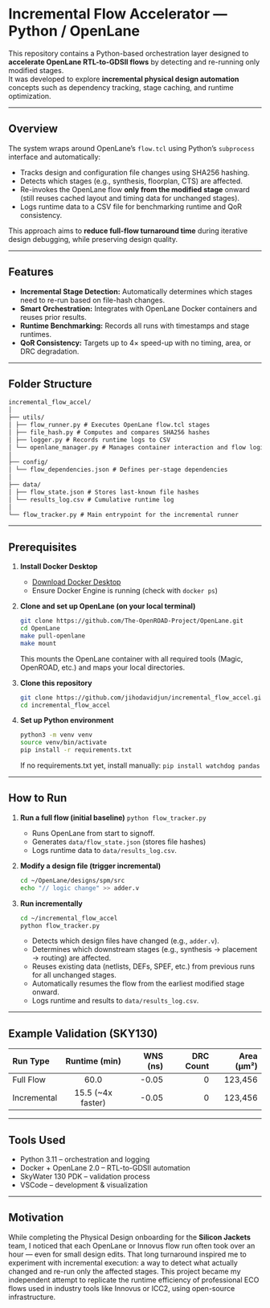 # Incremental Flow Accelerator — Python / OpenLane

This repository contains a Python-based orchestration layer designed to **accelerate OpenLane RTL-to-GDSII flows** by detecting and re-running only modified stages.  
It was developed to explore **incremental physical design automation** concepts such as dependency tracking, stage caching, and runtime optimization.

---

## Overview

The system wraps around OpenLane’s `flow.tcl` using Python’s `subprocess` interface and automatically:
- Tracks design and configuration file changes using SHA256 hashing.
- Detects which stages (e.g., synthesis, floorplan, CTS) are affected.
- Re-invokes the OpenLane flow **only from the modified stage** onward (still reuses cached layout and timing data for unchanged stages).
- Logs runtime data to a CSV file for benchmarking runtime and QoR consistency.

This approach aims to **reduce full-flow turnaround time** during iterative design debugging, while preserving design quality.

---

## Features

- **Incremental Stage Detection:** Automatically determines which stages need to re-run based on file-hash changes.
- **Smart Orchestration:** Integrates with OpenLane Docker containers and reuses prior results.
- **Runtime Benchmarking:** Records all runs with timestamps and stage runtimes.
- **QoR Consistency:** Targets up to 4× speed-up with no timing, area, or DRC degradation.

---

## Folder Structure

```markdown
incremental_flow_accel/
│
├── utils/
│ ├── flow_runner.py # Executes OpenLane flow.tcl stages
│ ├── file_hash.py # Computes and compares SHA256 hashes
│ ├── logger.py # Records runtime logs to CSV
│ └── openlane_manager.py # Manages container interaction and flow logic
│
├── config/
│ └── flow_dependencies.json # Defines per-stage dependencies
│
├── data/
│ ├── flow_state.json # Stores last-known file hashes
│ └── results_log.csv # Cumulative runtime log
│
└── flow_tracker.py # Main entrypoint for the incremental runner
```

---

## Prerequisites

1. **Install Docker Desktop**
   - [Download Docker Desktop](https://www.docker.com/products/docker-desktop)
   - Ensure Docker Engine is running (check with `docker ps`)

2. **Clone and set up OpenLane (on your local terminal)**
   ```bash
   git clone https://github.com/The-OpenROAD-Project/OpenLane.git
   cd OpenLane
   make pull-openlane
   make mount
   ```
   This mounts the OpenLane container with all required tools (Magic, OpenROAD, etc.) and maps your local directories.

3. **Clone this repository**
   ```bash
   git clone https://github.com/jihodavidjun/incremental_flow_accel.git
   cd incremental_flow_accel
   ```
   
4. **Set up Python environment**
   ```bash
   python3 -m venv venv
   source venv/bin/activate
   pip install -r requirements.txt
   ```
   If no requirements.txt yet, install manually:
   `pip install watchdog pandas`

---

## How to Run

1. **Run a full flow (initial baseline)**
   `python flow_tracker.py`
   - Runs OpenLane from start to signoff.
   - Generates `data/flow_state.json` (stores file hashes)
   - Logs runtime data to `data/results_log.csv`.

2. **Modify a design file (trigger incremental)**
   ```bash
   cd ~/OpenLane/designs/spm/src
   echo "// logic change" >> adder.v
   ```

3. **Run incrementally**
   ```bash
   cd ~/incremental_flow_accel
   python flow_tracker.py
   ```
   - Detects which design files have changed (e.g., `adder.v`).
   - Determines which downstream stages (e.g., synthesis → placement → routing) are affected.
   - Reuses existing data (netlists, DEFs, SPEF, etc.) from previous runs for all unchanged stages.
   - Automatically resumes the flow from the earliest modified stage onward.
   - Logs runtime and results to `data/results_log.csv`.
  
---

## Example Validation (SKY130)
| Run Type | Runtime (min) | WNS (ns) | DRC Count | Area (µm²) |
| :------- | :------: | -------: | -------: | -------: |
| Full Flow | 60.0 | -0.05 | 0 | 123,456 |
| Incremental | 15.5 (~4x faster) | -0.05 | 0 | 123,456 |

---

## Tools Used
- Python 3.11 – orchestration and logging
- Docker + OpenLane 2.0 – RTL-to-GDSII automation
- SkyWater 130 PDK – validation process
- VSCode – development & visualization

--- 

## Motivation
While completing the Physical Design onboarding for the **Silicon Jackets** team, I noticed that each OpenLane or Innovus flow run often took over an hour — even for small design edits.
That long turnaround inspired me to experiment with incremental execution: a way to detect what actually changed and re-run only the affected stages.
This project became my independent attempt to replicate the runtime efficiency of professional ECO flows used in industry tools like Innovus or ICC2, using open-source infrastructure.
